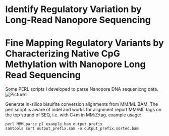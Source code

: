 # Identify Regulatory Variation by Long-Read Nanopore Sequencing 
# Fine Mapping Regulatory Variants by Characterizing Native CpG Methylation with Nanopore Long Read Sequencing 
Some PERL scripts I developed to parse Nanopore DNA sequenicng data.
![Picture1](https://github.com/user-attachments/assets/338a8778-32f5-424f-95b2-aa01ea7a1fe2)

Generate in-silico bisulfite conversion alignments from MM/ML BAM. The perl script is aware of indel and works for alignment report MM/ML tags on the top strand of SEQ, i.e. with C+m in MM:Z:tag. example usage:  
```
perl MMMLparse.pl example.bam output_prefix
samtools sort output_prefix.sam -o output_prefix.sorted.bam
```

